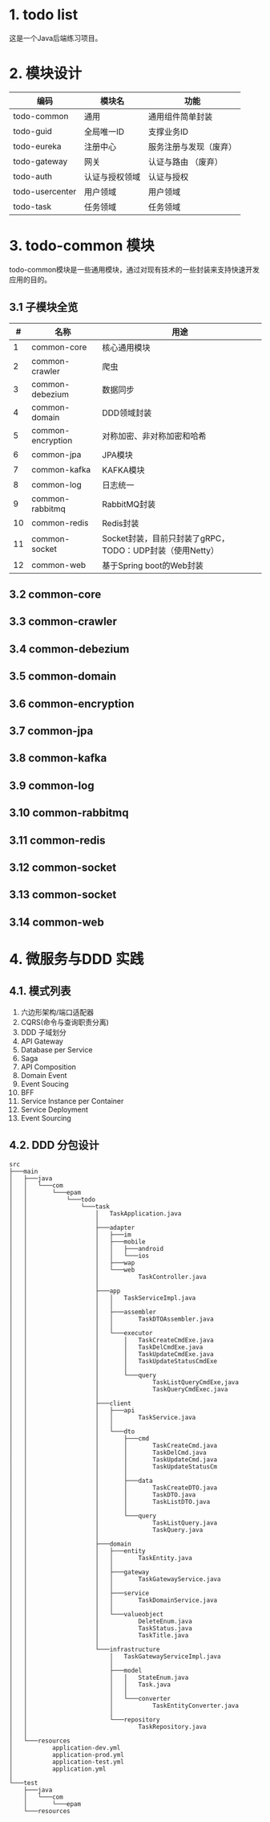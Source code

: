 # 1. todo list 
这是一个Java后端练习项目。

# 2. 模块设计
| 编码              | 模块名     | 功能            |
|-----------------|---------|---------------|
| todo-common     | 通用      | 通用组件简单封装      |
| todo-guid       | 全局唯一ID  | 支撑业务ID        |
| todo-eureka     | 注册中心    | 服务注册与发现（废弃）   |
| todo-gateway    | 网关      | 认证与路由    （废弃） |
| todo-auth       | 认证与授权领域 | 认证与授权         |
| todo-usercenter | 用户领域    | 用户领域          |
| todo-task       | 任务领域    | 任务领域          |

# 3. todo-common 模块
todo-common模块是一些通用模块，通过对现有技术的一些封装来支持快速开发应用的目的。

## 3.1 子模块全览
| #   | 名称 |  用途   |
|-----|--|-----|
|  1   | common-core	 |   核心通用模块  |
|  2  | common-crawler	 |  爬虫   |
|  3   | common-debezium	 |  数据同步   |
|  4   | common-domain	 |  DDD领域封装   |
|  5   | common-encryption	 |  对称加密、非对称加密和哈希   |
|  6   | common-jpa  |  JPA模块   |
|  7   | common-kafka |  KAFKA模块    |
|  8   | common-log |  日志统一   |
|  9   | common-rabbitmq |  RabbitMQ封装   |
|  10   | common-redis |  Redis封装   |
|  11   | common-socket |  Socket封装，目前只封装了gRPC，TODO：UDP封装（使用Netty）    |
|  12   | common-web |  基于Spring boot的Web封装   |

## 3.2 common-core

## 3.3 common-crawler

## 3.4 common-debezium

## 3.5 common-domain

## 3.6 common-encryption

## 3.7 common-jpa

## 3.8 common-kafka

## 3.9 common-log

## 3.10 common-rabbitmq

## 3.11 common-redis

## 3.12 common-socket

## 3.13 common-socket

## 3.14 common-web

# 4. 微服务与DDD 实践
## 4.1. 模式列表
1. 六边形架构/端口适配器
2. CQRS(命令与查询职责分离)
3. DDD 子域划分
4. API Gateway
5. Database per Service
6. Saga
7. API Composition
8. Domain Event
9. Event Soucing
10. BFF
11. Service Instance per Container
12. Service Deployment
13. Event Sourcing

## 4.2. DDD 分包设计
```
src
├───main
│   ├───java
│   │   └───com
│   │       └───epam
│   │           └───todo
│   │               └───task
│   │                   │   TaskApplication.java
│   │                   │   
│   │                   ├───adapter
│   │                   │   ├───im
│   │                   │   ├───mobile
│   │                   │   │   ├───android
│   │                   │   │   └───ios
│   │                   │   ├───wap
│   │                   │   └───web
│   │                   │           TaskController.java
│   │                   │           
│   │                   ├───app
│   │                   │   │   TaskServiceImpl.java
│   │                   │   │   
│   │                   │   ├───assembler
│   │                   │   │       TaskDTOAssembler.java
│   │                   │   │       
│   │                   │   └───executor
│   │                   │       │   TaskCreateCmdExe.java
│   │                   │       │   TaskDelCmdExe.java
│   │                   │       │   TaskUpdateCmdExe.java
│   │                   │       │   TaskUpdateStatusCmdExe
│   │                   │       │   
│   │                   │       └───query
│   │                   │               TaskListQueryCmdExe,java
│   │                   │               TaskQueryCmdExec.java
│   │                   │               
│   │                   ├───client
│   │                   │   ├───api
│   │                   │   │       TaskService.java
│   │                   │   │       
│   │                   │   └───dto
│   │                   │       ├───cmd
│   │                   │       │       TaskCreateCmd.java
│   │                   │       │       TaskDelCmd.java
│   │                   │       │       TaskUpdateCmd.java
│   │                   │       │       TaskUpdateStatusCm
│   │                   │       │       
│   │                   │       ├───data
│   │                   │       │       TaskCreateDTO.java
│   │                   │       │       TaskDTO.java
│   │                   │       │       TaskListDTO.java
│   │                   │       │       
│   │                   │       └───query
│   │                   │               TaskListQuery.java
│   │                   │               TaskQuery.java
│   │                   │               
│   │                   ├───domain
│   │                   │   ├───entity
│   │                   │   │       TaskEntity.java
│   │                   │   │       
│   │                   │   ├───gateway
│   │                   │   │       TaskGatewayService.java
│   │                   │   │       
│   │                   │   ├───service
│   │                   │   │       TaskDomainService.java
│   │                   │   │       
│   │                   │   └───valueobject
│   │                   │           DeleteEnum.java
│   │                   │           TaskStatus.java
│   │                   │           TaskTitle.java
│   │                   │           
│   │                   └───infrastructure
│   │                       │   TaskGatewayServiceImpl.java
│   │                       │   
│   │                       ├───model
│   │                       │   │   StateEnum.java
│   │                       │   │   Task.java
│   │                       │   │   
│   │                       │   └───converter
│   │                       │           TaskEntityConverter.java
│   │                       │           
│   │                       └───repository
│   │                               TaskRepository.java
│   │                               
│   └───resources
│           application-dev.yml
│           application-prod.yml
│           application-test.yml
│           application.yml
│           
└───test
    ├───java
    │   └───com
    │       └───epam
    └───resources
```